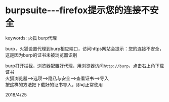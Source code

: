 # burpsuite---firefox提示您的连接不安全

keywords: 火狐 burp代理  

burp，火狐设置代理到burp相应端口，访问https网站会提示：您的连接不安全，这是因为burp的证书未被浏览器识别  

burp打开拦截，浏览器配置好代理，用浏览器访问`http://burp`，点击右上角下载证书  
火狐浏览器-->选项-->隐私与安全-->查看证书-->导入  
按这样的方法把下载好的证书导入，即可正常使用  


2018/4/25  
